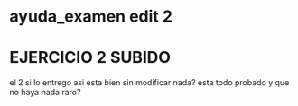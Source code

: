 # ayuda_examen edit 2

# EJERCICIO 2 SUBIDO
el 2 si lo entrego asi esta bien sin modificar nada? esta todo probado y que no haya nada raro?
